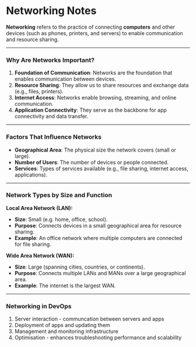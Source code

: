 # Networking Notes

**Networking** refers to the practice of connecting **computers** and other devices (such as phones, printers, and servers) to enable communication and resource sharing.

---

### Why Are Networks Important?
1. **Foundation of Communication**: Networks are the foundation that enables communication between devices.
2. **Resource Sharing**: They allow us to share resources and exchange data (e.g., files, printers).
3. **Internet Access**: Networks enable browsing, streaming, and online communication.
4. **Application Connectivity**: They serve as the backbone for app connectivity and data transfer.

---

### Factors That Influence Networks
- **Geographical Area**: The physical size the network covers (small or large).
- **Number of Users**: The number of devices or people connected.
- **Services**: Types of services available (e.g., file sharing, internet access, applications).

---

### Network Types by Size and Function

**Local Area Network (LAN):**
- **Size**: Small (e.g. home, office, school).
- **Purpose**: Connects devices in a small geographical area for resource sharing.
- **Example**: An office network where multiple computers are connected for file sharing.

**Wide Area Network (WAN):**
- **Size**: Large (spanning cities, countries, or continents).
- **Purpose**: Connects multiple LANs and MANs over a large geographical area.
- **Example**: The internet is the largest WAN.

---

### Networking in DevOps

1. Server interaction - communcation between servers and apps
2. Deployment of apps and updating them
3. Management and monitoring infrastructure 
4. Optimisation - enhances troubleshooting performance and scalability 


